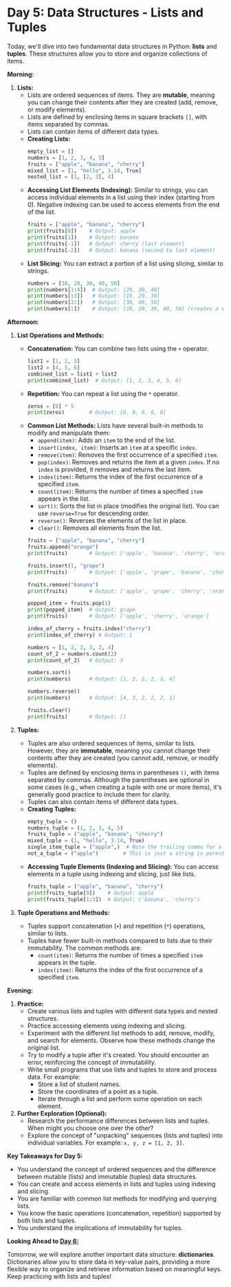 # Day 5: Data Structures - Lists and Tuples

Today, we'll dive into two fundamental data structures in Python: **lists** and **tuples**. These structures allow you to store and organize collections of items.

**Morning:**

1.  **Lists:**
    * Lists are ordered sequences of items. They are **mutable**, meaning you can change their contents after they are created (add, remove, or modify elements).
    * Lists are defined by enclosing items in square brackets `[]`, with items separated by commas.
    * Lists can contain items of different data types.
    * **Creating Lists:**
        ```python
        empty_list = []
        numbers = [1, 2, 3, 4, 5]
        fruits = ["apple", "banana", "cherry"]
        mixed_list = [1, "hello", 3.14, True]
        nested_list = [1, [2, 3], 4]
        ```
    * **Accessing List Elements (Indexing):** Similar to strings, you can access individual elements in a list using their index (starting from 0). Negative indexing can be used to access elements from the end of the list.
        ```python
        fruits = ["apple", "banana", "cherry"]
        print(fruits[0])    # Output: apple
        print(fruits[1])    # Output: banana
        print(fruits[-1])   # Output: cherry (last element)
        print(fruits[-2])   # Output: banana (second to last element)
        ```
    * **List Slicing:** You can extract a portion of a list using slicing, similar to strings.
        ```python
        numbers = [10, 20, 30, 40, 50]
        print(numbers[1:4])  # Output: [20, 30, 40]
        print(numbers[:3])   # Output: [10, 20, 30]
        print(numbers[2:])   # Output: [30, 40, 50]
        print(numbers[:])    # Output: [10, 20, 30, 40, 50] (creates a copy)
        ```

**Afternoon:**

1.  **List Operations and Methods:**
    * **Concatenation:** You can combine two lists using the `+` operator.
        ```python
        list1 = [1, 2, 3]
        list2 = [4, 5, 6]
        combined_list = list1 + list2
        print(combined_list)  # Output: [1, 2, 3, 4, 5, 6]
        ```
    * **Repetition:** You can repeat a list using the `*` operator.
        ```python
        zeros = [0] * 5
        print(zeros)        # Output: [0, 0, 0, 0, 0]
        ```
    * **Common List Methods:** Lists have several built-in methods to modify and manipulate them:
        * `append(item)`: Adds an `item` to the end of the list.
        * `insert(index, item)`: Inserts an `item` at a specific `index`.
        * `remove(item)`: Removes the first occurrence of a specified `item`.
        * `pop(index)`: Removes and returns the item at a given `index`. If no `index` is provided, it removes and returns the last item.
        * `index(item)`: Returns the index of the first occurrence of a specified `item`.
        * `count(item)`: Returns the number of times a specified `item` appears in the list.
        * `sort()`: Sorts the list in place (modifies the original list). You can use `reverse=True` for descending order.
        * `reverse()`: Reverses the elements of the list in place.
        * `clear()`: Removes all elements from the list.
        ```python
        fruits = ["apple", "banana", "cherry"]
        fruits.append("orange")
        print(fruits)       # Output: ['apple', 'banana', 'cherry', 'orange']

        fruits.insert(1, "grape")
        print(fruits)       # Output: ['apple', 'grape', 'banana', 'cherry', 'orange']

        fruits.remove("banana")
        print(fruits)       # Output: ['apple', 'grape', 'cherry', 'orange']

        popped_item = fruits.pop(1)
        print(popped_item)  # Output: grape
        print(fruits)       # Output: ['apple', 'cherry', 'orange']

        index_of_cherry = fruits.index("cherry")
        print(index_of_cherry) # Output: 1

        numbers = [1, 2, 2, 3, 2, 4]
        count_of_2 = numbers.count(2)
        print(count_of_2)   # Output: 3

        numbers.sort()
        print(numbers)      # Output: [1, 2, 2, 2, 3, 4]

        numbers.reverse()
        print(numbers)      # Output: [4, 3, 2, 2, 2, 1]

        fruits.clear()
        print(fruits)       # Output: []
        ```

2.  **Tuples:**
    * Tuples are also ordered sequences of items, similar to lists. However, they are **immutable**, meaning you cannot change their contents after they are created (you cannot add, remove, or modify elements).
    * Tuples are defined by enclosing items in parentheses `()`, with items separated by commas. Although the parentheses are optional in some cases (e.g., when creating a tuple with one or more items), it's generally good practice to include them for clarity.
    * Tuples can also contain items of different data types.
    * **Creating Tuples:**
        ```python
        empty_tuple = ()
        numbers_tuple = (1, 2, 3, 4, 5)
        fruits_tuple = ("apple", "banana", "cherry")
        mixed_tuple = (1, "hello", 3.14, True)
        single_item_tuple = ("apple",)  # Note the trailing comma for a single-item tuple
        not_a_tuple = ("apple")        # This is just a string in parentheses
        ```
    * **Accessing Tuple Elements (Indexing and Slicing):** You can access elements in a tuple using indexing and slicing, just like lists.
        ```python
        fruits_tuple = ("apple", "banana", "cherry")
        print(fruits_tuple[0])    # Output: apple
        print(fruits_tuple[1:3])  # Output: ('banana', 'cherry')
        ```

3.  **Tuple Operations and Methods:**
    * Tuples support concatenation (`+`) and repetition (`*`) operations, similar to lists.
    * Tuples have fewer built-in methods compared to lists due to their immutability. The common methods are:
        * `count(item)`: Returns the number of times a specified `item` appears in the tuple.
        * `index(item)`: Returns the index of the first occurrence of a specified `item`.

**Evening:**

1.  **Practice:**
    * Create various lists and tuples with different data types and nested structures.
    * Practice accessing elements using indexing and slicing.
    * Experiment with the different list methods to add, remove, modify, and search for elements. Observe how these methods change the original list.
    * Try to modify a tuple after it's created. You should encounter an error, reinforcing the concept of immutability.
    * Write small programs that use lists and tuples to store and process data. For example:
        * Store a list of student names.
        * Store the coordinates of a point as a tuple.
        * Iterate through a list and perform some operation on each element.
2.  **Further Exploration (Optional):**
    * Research the performance differences between lists and tuples. When might you choose one over the other?
    * Explore the concept of "unpacking" sequences (lists and tuples) into individual variables. For example: `x, y, z = [1, 2, 3]`.

**Key Takeaways for Day 5:**

* You understand the concept of ordered sequences and the difference between mutable (lists) and immutable (tuples) data structures.
* You can create and access elements in lists and tuples using indexing and slicing.
* You are familiar with common list methods for modifying and querying lists.
* You know the basic operations (concatenation, repetition) supported by both lists and tuples.
* You understand the implications of immutability for tuples.

**Looking Ahead to [Day 6:](https://github.com/tom-onion/python/blob/main/Day_2(python_basics).md)**

Tomorrow, we will explore another important data structure: **dictionaries**. Dictionaries allow you to store data in key-value pairs, providing a more flexible way to organize and retrieve information based on meaningful keys. Keep practicing with lists and tuples!

